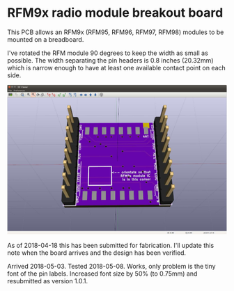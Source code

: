 # RFM9x radio module breakout board

This PCB allows an RFM9x (RFM95, RFM96, RFM97, RFM98) modules to be mounted on
a breadboard. 

I've rotated the RFM module 90 degrees to keep the width as small as possible. 
The width separating the pin headers is 0.8 inches (20.32mm) which is narrow 
enough to have at least one available contact  point on each side.

![3d rendering](./RFM9x_breakout.jpg)

As of 2018-04-18 this has been submitted for fabrication. I'll update this
note when the board arrives and the design has been verified. 

Arrived 2018-05-03. Tested 2018-05-08. Works, only problem is the tiny font
of the pin labels. Increased font size by 50% (to 0.75mm) and resubmitted as
version 1.0.1.
